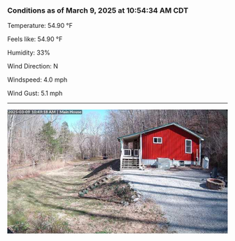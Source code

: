 ### Conditions as of March 9, 2025 at 10:54:34 AM CDT 

Temperature: 54.90 &deg;F

Feels like: 54.90 &deg;F

Humidity: 33%

Wind Direction: N

Windspeed: 4.0 mph

Wind Gust: 5.1 mph

---

<img src="./images/latest.jpeg"/>

